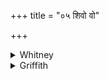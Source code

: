 +++
title = "०५ शिवो वो"

+++

<details><summary>Whitney</summary>

### Translation
5. Let your stall be propitious; flourish ye like *śāriśā́kā;* also  
multiply just here; with me we unite you.

### Notes
There is no Ppp. text of this verse to help cast light on the obscure  
and difficult *śāriśākā* (p. *śāriśā́kā॰iva*). The comm. (implying  
*-kās*) explains the word as meaning "kinds of creatures that increase  
by thousands in a moment," but offers no etymology or other support; the  
translators supply a variety of ingenious and unsatisfactory conjectures  
(Weber, "like *śāri*-dung," *śāri* perhaps a kind of bird; Grill  
"\[fatten yourselves\] like the *śārikā*" or hooded crow; Ludwig simply  
puts a question-mark in place of a translation). R. offers the  
conjecture *śāriḥ* (= *śāliḥ*) *śaka iva* 'like rice in manure.' Our P.  
M.E.I, accent *śā́riśā́ke ’va*.  
  
⌊BIoomfield emends to *śāri-śukeva* (= *-kās iva*), 'thrive ye like  
starlings and parrots.' True, these birds are habitual companions in  
literature as in life (see my translation of *Karpūra-mañjarī*, p. 229,  
note), loquacity being their salient characteristic; but what is the  
*tertium comparationis* between the thriving of cows and of starlings?⌋
</details>

<details><summary>Griffith</summary>

Auspicious be this stall to you. Prosper like cultivated rice. Even here increase and multiply. Myself do we bestow on you.
</details>

